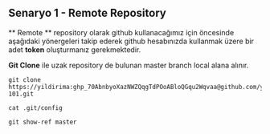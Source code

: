 ## Senaryo 1 - Remote Repository

** Remote ** repository olarak github kullanacağımız için öncesinde aşağıdaki yönergeleri takip ederek github hesabınızda kullanmak üzere bir adet **token** oluşturmanız gerekmektedir.

**Git Clone** ile uzak repository de bulunan master branch  local alana alınır. 
```
git clone https://yildirima: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@github.com/yildirima/bb-101.git
```
```
cat .git/config
```
```
git show-ref master
```